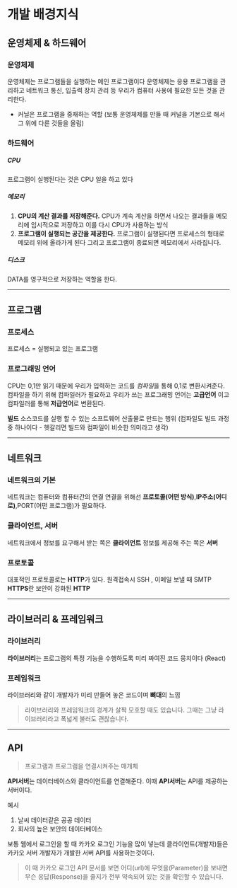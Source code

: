 # 개발 배경지식

## 운영체제 & 하드웨어

### 운영체제

운영체제는 프로그램들을 실행하는 메인 프로그램이다
운영체제는 응용 프로그램을 관리하고 네트워크 통신, 입출력 장치 관리 등 우리가 컴퓨터 사용에 필요한 모든 것을 관리한다.

- 커닐은 프로그램을 중재하는 역할 (보통 운영체제를 만들 때 커널을 기본으로 해서 그 위에 다른 것들을 올림)

### 하드웨어

##### CPU

프로그램이 실행된다는 것은 CPU 일을 하고 있다

##### 메모리

1. **CPU의 계산 결과를 저장해준다.**
   CPU가 계속 계산을 하면서 나오는 결과들을 메모리에 임시적으로 저장하고 이를 다시 CPU가 사용하는 방식
2. **프로그램이 실행되는 공간을 제공한다.**
   프로그램이 실행된다면 프로세스의 형태로 메모리 위에 올라가게 된다
   그리고 프로그램이 종료되면 메모리에서 사라집니다.

##### 디스크

DATA를 영구적으로 저장하는 역할을 한다.

---

## 프로그램

### 프로세스

프로세스 = 실행되고 있는 프로그램

### 프로그래밍 언어

CPU는 0,1만 읽기 때문에 우리가 입력하는 코드를 *컴파일*을 통해 0,1로 변환시켜준다.
컴파일을 하기 위해 컴파일러가 필요하고 우리가 쓰는 프로그래밍 언어는 **고급언어** 이고 컴파일러를 통해 **저급언어**로 변환된다.

**빌드** 소스코드를 실행 할 수 있는 소프트웨어 산출물로 만드는 행위
(컴파일도 빌드 과정 중 하나이다 - 헷갈리면 빌드와 컴파일이 비슷한 의미라고 생각)

---

## 네트워크

### 네트워크의 기본

네트워크는 컴퓨터와 컴퓨터간의 연결
연결을 위해선 **프로토콜(어떤 방식)**,**IP주소(어디로)**,PORT(어떤 프로그램)가 필요하다.

### 클라이언트, 서버

네트워크에서 정보를 요구해서 받는 쪽은 **클라이언트**
정보를 제공해 주는 쪽은 **서버**

### 프로토콜

대표적인 프로토콜로는 **HTTP**가 있다. 원격접속시 SSH , 이메일 보낼 때 SMTP
**HTTPS**란 보안이 강화된 **HTTP**

---

## 라이브러리 & 프레임워크

### 라이브러리

**라이브러리**는 프로그램의 특정 기능을 수행하도록 미리 짜여진 코드 뭉치이다 (React)

### 프레임워크

라이브러리와 같이 개발자가 미리 만들어 놓은 코드이며 **뼈대**의 느낌

> 라이브러리와 프레임워크의 경계가 살짝 모호할 때도 있습니다.
> 그때는 그냥 라이브러리라고 폭넓게 불러도 괜찮습니다.

---

## API

> 프로그램과 프로그램을 연결시켜주는 매개체

**API서버**는 데이터베이스와 클라이언트를 연결해준다.
이때 **API서버**는 API를 제공하는 서버이다.

예시

1. 날씨 데이터같은 공공 데이터
2. 회사의 높은 보안의 데이터베이스

보통 웹에서 로그인을 할 때 카카오 로그인 기능을 많이 넣는데 클라이언트(개발자)들은 카카오 서버 개발자가 개발한 서버 API를 사용하는것이다.

> 이 때 카카오 로그인 API 문서를 보면 어디(url)에 무엇을(Parameter)을 보내면 무슨 응답(Response)을 줄지가 전부 약속되어 있는 것을 확인할 수 있습니다.
